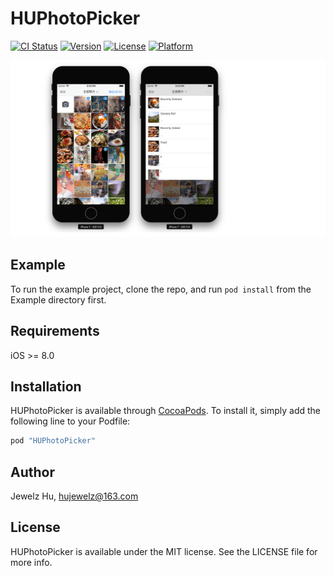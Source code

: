# HUPhotoPicker

[![CI Status](http://img.shields.io/travis/hujewelz/HUPhotoPicker.svg?style=flat)](https://travis-ci.org/hujewelz/HUPhotoPicker)
[![Version](https://img.shields.io/cocoapods/v/HUPhotoPicker.svg?style=flat)](http://cocoapods.org/pods/HUPhotoPicker)
[![License](https://img.shields.io/cocoapods/l/HUPhotoPicker.svg?style=flat)](http://cocoapods.org/pods/HUPhotoPicker)
[![Platform](https://img.shields.io/cocoapods/p/HUPhotoPicker.svg?style=flat)](http://cocoapods.org/pods/HUPhotoPicker)

![screenshot](https://github.com/hujewelz/HUPhotoPicker/blob/master/screenshots/1.jpg)

## Example

To run the example project, clone the repo, and run `pod install` from the Example directory first.

## Requirements

iOS >= 8.0

## Installation

HUPhotoPicker is available through [CocoaPods](http://cocoapods.org). To install
it, simply add the following line to your Podfile:

```ruby
pod "HUPhotoPicker"
```

## Author

Jewelz Hu, hujewelz@163.com

## License

HUPhotoPicker is available under the MIT license. See the LICENSE file for more info.

